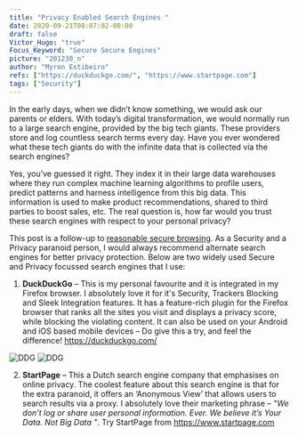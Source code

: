 ```yaml
---
title: "Privacy Enabled Search Engines "
date: 2020-09-21T08:07:02-00:00
draft: false
Victor_Hugo: "true"
Focus_Keyword: "Secure Secure Engines"
picture: "201230_n"
author: "Myron Estibeiro"
refs: ["https://duckduckgo.com/", "https://www.startpage.com"]
tags: ["Security"]
---
```


In the early days, when we didn’t know something, we would ask our parents or elders. With today’s digital transformation, we would normally run to a large search engine, provided by the big tech giants. These providers store and log countless search terms every day. Have you ever wondered what these tech giants do with the infinite data that is collected via the search engines? 

Yes, you’ve guessed it right. They index it in their large data warehouses where they run complex machine learning algorithms to profile users, predict patterns and harness intelligence from this big data. This information is used to make product recommendations, shared to third parties to boost sales, etc. The real question is, how far would you trust these search engines with respect to your personal privacy? 

This post is a follow-up to [reasonable secure browsing](https://www.nextpertise.net/200805_reasonablysecurebrowsing/). As a Security and a Privacy paranoid person, I would always recommend alternate search engines for better privacy protection. Below are two widely used Secure and Privacy focussed search engines that I use:

1.	__DuckDuckGo__ – This is my personal favourite and it is integrated in my Firefox browser. I absolutely love it for it's Security, Trackers Blocking and Sleek Integration features. It has a feature-rich plugin for the Firefox browser that ranks all the sites you visit and displays a privacy score, while blocking the violating content. It can also be used on your Android and iOS based mobile devices – Do give this a try, and feel the difference! https://duckduckgo.com/

![DDG](/DDG-1.png)  ![DDG](/DDG-2.png)


2.	__StartPage__ – This a Dutch search engine company that emphasises on online privacy. The coolest feature about this search engine is that for the extra paranoid, it offers an ‘Anonymous View’ that allows users to search results via a proxy. I absolutely love their marketing phrase – _"We don't log or share user personal information. Ever. We believe it’s Your Data. Not Big Data "_. Try StartPage from https://www.startpage.com


